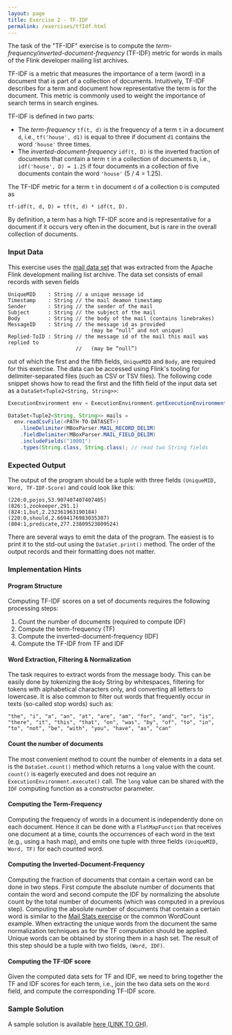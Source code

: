 ```yaml
---
layout: page
title: Exercise 2 - TF-IDF
permalink: /exercises/tfIdf.html
---
```


The task of the "TF-IDF" exercise is to compute the *term-frequency/inverted-document-frequency* (TF-IDF) metric for words in mails of the Flink developer mailing list archives. 

TF-IDF is a metric that measures the importance of a term (word) in a document that is part of a collection of documents. Intuitively, TF-IDF describes for a term and document how representative the term is for the document. This metric is commonly used to weight the importance of search terms in search engines. 

TF-IDF is defined in two parts:

- The *term-frequency* `tf(t, d)` is the frequency of a term `t` in a document `d`, i.e., `tf('house', d1)` is equal to three if document `d1` contains the word `'house'` three times.
- The *inverted-document-frequency* `idf(t, D)` is the inverted fraction of documents that contain a term `t` in a collection of documents `D`, i.e., `idf('house', D) = 1.25` if four documents in a collection of five documents contain the word `'house'` (5 / 4 = 1.25).

The TF-IDF metric for a term `t` in document `d` of a collection `D` is computed as 

~~~
tf-idf(t, d, D) = tf(t, d) * idf(t, D).
~~~

By definition, a term has a high TF-IDF score and is representative for a document if it occurs very often in the document, but is rare in the overall collection of documents.

### Input Data

This exercise uses the [mail data set](/exercises/trainingData.html) that was extracted from the Apache Flink development mailing list archive. The data set consists of email records with seven fields

~~~
UniqueMID    : String // a unique message id
Timestamp    : String // the mail deamon timestamp
Sender       : String // the sender of the mail
Subject      : String // the subject of the mail
Body         : String // the body of the mail (contains linebrakes)
MessageID    : String // the message id as provided 
                           (may be “null” and not unique)
Replied-ToID : String // the message id of the mail this mail was replied to 
                      //   (may be “null”)
~~~

out of which the first and the fifth fields, `UniqueMID` and `Body`, are required for this exercise. The data can be accessed using Flink's tooling for delimiter-separated files (such as CSV or TSV files). The following code snippet shows how to read the first and the fifth field of the input data set as a `DataSet<Tuple2<String, String>>`:

~~~java
ExecutionEnvironment env = ExecutionEnvironment.getExecutionEnvironment();

DataSet<Tuple2<String, String>> mails =
  env.readCsvFile(<PATH-TO-DATASET>)
    .lineDelimiter(MBoxParser.MAIL_RECORD_DELIM)
    .fieldDelimiter(MBoxParser.MAIL_FIELD_DELIM)
    .includeFields("10001")
    .types(String.class, String.class); // read two String fields
~~~

### Expected Output

The output of the program should be a tuple with three fields `(UniqueMID, Word, TF-IDF-Score)` and could look like this:

~~~
(220:0,pojos,53.907407407407405)
(826:1,zookeeper,291.1)
(824:1,but,2.232361963190184)
(220:0,should,2.6694176983035307)
(804:1,predicate,277.23809523809524)
~~~

There are several ways to emit the data of the program. The easiest is to print it to the std-out using the `DataSet.print()` method. The order of the output records and their formatting does not matter. 

### Implementation Hints

#### Program Structure

Computing TF-IDF scores on a set of documents requires the following processing steps:

1. Count the number of documents (required to compute IDF)
1. Compute the term-frequency (TF)
1. Compute the inverted-document-frequency (IDF)
1. Compute the TF-IDF from TF and IDF

#### Word Extraction, Filtering & Normalization

The task requires to extract words from the message body. This can be easily done by tokenizing the `Body` String by whitespaces, filtering for tokens with alphabetical characters only, and converting all letters to lowercase. It is also common to filter out words that frequently occur in texts (so-called stop words) such as:

~~~
"the", "i", "a", "an", "at", "are", "am", "for", "and", "or", "is",
"there", "it", "this", "that", "on", "was", "by", "of", "to", "in",
"to", "not", "be", "with", "you", "have", "as", "can"
~~~

#### Count the number of documents

The most convenient method to count the number of elements in a data set is the `DataSet.count()` method which returns a `long` value with the count. `count()` is eagerly executed and does not require an `ExecutionEnvironment.execute()` call. The `long` value can be shared with the `IDF` computing function as a constructor parameter.

#### Computing the Term-Frequency

Computing the frequency of words in a document is independently done on each document. Hence it can be done with a `FlatMapFunction` that receives one document at a time, counts the occurrences of each word in the text (e.g., using a hash map), and emits one tuple with three fields `(UniqueMID, Word, TF)` for each counted word.

#### Computing the Inverted-Document-Frequency

Computing the fraction of documents that contain a certain word can be done in two steps. First compute the absolute number of documents that contain the word and second compute the IDF by normalizing the absolute count by the total number of documents (which was computed in a previous step). Computing the absolute number of documents that contain a certain word is similar to the [Mail Stats exercise](/exercises/mailstats.html) or the common WordCount example. When extracting the unique words from the document the same normalization techniques as for the TF computation should be applied. Unique words can be obtained by storing them in a hash set. The result of this step should be a tuple with two fields, `(Word, IDF)`.

#### Computing the TF-IDF score

Given the computed data sets for TF and IDF, we need to bring together the TF and IDF scores for each term, i.e., join the two data sets on the `Word` field, and compute the corresponding TF-IDF score.

### Sample Solution

A sample solution is available [here (LINK TO GH)]().